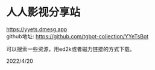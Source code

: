 # 人人影视分享站

https://yyets.dmesg.app  
github地址: https://github.com/tgbot-collection/YYeTsBot  

可以搜索一些资源，用ed2k或者磁力链接的方式下载。  


2022/4/20  
